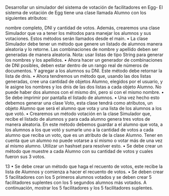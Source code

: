 Desarrollar un simulador del sistema de votación de facilitadores en Egg-
El sistema de votación de Egg tiene una clase llamada Alumno con los siguientes atributos:

nombre completo, DNI y cantidad de votos. Además, crearemos una clase Simulador que va a
tener los métodos para manejar los alumnos y sus votaciones. Estos métodos serán llamados
desde el main.
• La clase Simulador debe tener un método que genere un listado de alumnos manera
aleatoria y lo retorne. Las combinaciones de nombre y apellido deben ser generadas de
manera aleatoria. Nota: usar listas de tipo String para generar los nombres y los apellidos.
• Ahora hacer un generador de combinaciones de DNI posibles, deben estar dentro de un
rango real de números de documentos. Y agregar a los alumnos su DNI. Este método
debe retornar la lista de dnis.
• Ahora tendremos un método que, usando las dos listas generadas, cree una cantidad de
objetos Alumno, elegidos por el usuario, y le asigne los nombres y los dnis de las dos
listas a cada objeto Alumno. No puede haber dos alumnos con el mismo dni, pero si con el
mismo nombre.
• Se debe imprimir por pantalla el listado de alumnos.
• Una vez hecho esto debemos generar una clase Voto, esta clase tendrá como atributos,
un objeto Alumno que será el alumno que vota y una lista de los alumnos a los que votó.
• Crearemos un método votación en la clase Simulador que, recibe el listado de alumnos y
para cada alumno genera tres votos de manera aleatoria. En este método debemos
guardar a el alumno que vota, a los alumnos a los que votó y sumarle uno a la cantidad de
votos a cada alumno que reciba un voto, que es un atributo de la clase Alumno.
Tener en cuenta que un alumno no puede votarse a sí mismo o votar más de una vez al
mismo alumno. Utilizar un hashset para resolver esto.
• Se debe crear un método que muestre a cada Alumno con su cantidad de votos y cuales
fueron sus 3 votos.

13
• Se debe crear un método que haga el recuento de votos, este recibe la lista de Alumnos y
comienza a hacer el recuento de votos.
• Se deben crear 5 facilitadores con los 5 primeros alumnos votados y se deben crear 5
facilitadores suplentes con los 5 segundos alumnos más votados. A continuación, mostrar
los 5 facilitadores y los 5 facilitadores suplentes.